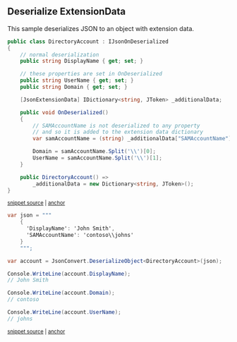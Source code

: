## Deserialize ExtensionData

This sample deserializes JSON to an object with extension data.

<!-- snippet: DeserializeExtensionDataTypes -->
<a id='snippet-deserializeextensiondatatypes'></a>
```cs
public class DirectoryAccount : IJsonOnDeserialized
{
    // normal deserialization
    public string DisplayName { get; set; }

    // these properties are set in OnDeserialized
    public string UserName { get; set; }
    public string Domain { get; set; }

    [JsonExtensionData] IDictionary<string, JToken> _additionalData;

    public void OnDeserialized()
    {
        // SAMAccountName is not deserialized to any property
        // and so it is added to the extension data dictionary
        var samAccountName = (string) _additionalData["SAMAccountName"];

        Domain = samAccountName.Split('\\')[0];
        UserName = samAccountName.Split('\\')[1];
    }

    public DirectoryAccount() =>
        _additionalData = new Dictionary<string, JToken>();
}
```
<sup><a href='/src/Tests/Documentation/Samples/Serializer/DeserializeExtensionData.cs#L7-L34' title='Snippet source file'>snippet source</a> | <a href='#snippet-deserializeextensiondatatypes' title='Start of snippet'>anchor</a></sup>
<!-- endSnippet -->

<!-- snippet: DeserializeExtensionDataUsage -->
<a id='snippet-deserializeextensiondatausage'></a>
```cs
var json = """
    {
      'DisplayName': 'John Smith',
      'SAMAccountName': 'contoso\\johns'
    }
    """;

var account = JsonConvert.DeserializeObject<DirectoryAccount>(json);

Console.WriteLine(account.DisplayName);
// John Smith

Console.WriteLine(account.Domain);
// contoso

Console.WriteLine(account.UserName);
// johns
```
<sup><a href='/src/Tests/Documentation/Samples/Serializer/DeserializeExtensionData.cs#L39-L59' title='Snippet source file'>snippet source</a> | <a href='#snippet-deserializeextensiondatausage' title='Start of snippet'>anchor</a></sup>
<!-- endSnippet -->
